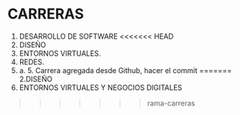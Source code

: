 # CARRERAS

1. DESARROLLO DE SOFTWARE
<<<<<<< HEAD
2. DISEÑO
3. ENTORNOS VIRTUALES.
4. REDES.
5. a.	5. Carrera agregada desde Github, hacer el commit
=======
2.DISEÑO
3. ENTORNOS VIRTUALES Y NEGOCIOS DIGITALES
>>>>>>> rama-carreras
